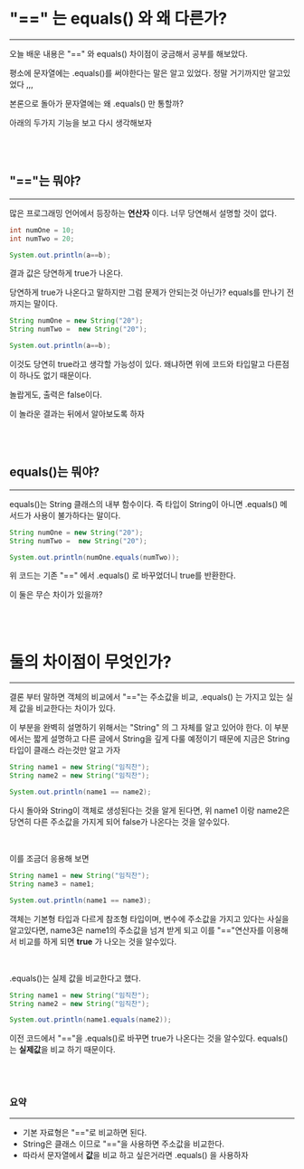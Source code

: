 # "==" 는 equals() 와 왜 다른가?

--- 

오늘 배운 내용은 "==" 와 equals() 차이점이 궁금해서 공부를 해보았다.

평소에 문자열에는 .equals()를 써야한다는 말은 알고 있었다. 정말 거기까지만 알고있었다 ,,,

본론으로 돌아가 문자열에는 왜 .equals() 만 통할까? 

아래의 두가지 기능을 보고 다시 생각해보자

<br><br>

## "=="는 뭐야?

---

많은 프로그래밍 언어에서 등장하는 **연산자** 이다. 너무 당연해서 설명할 것이 없다.

````java
int numOne = 10;
int numTwo = 20;

System.out.println(a==b);
````
결과 값은 당연하게 true가 나온다. 

당연하게 true가 나온다고 말하지만 그럼 문제가 안되는것 아닌가? equals를 만나기 전까지는 말이다.

````java
String numOne = new String("20");
String numTwo =  new String("20");

System.out.println(a==b);
````

이것도 당연히 true라고 생각할 가능성이 있다. 왜냐하면 위에 코드와 타입말고 다른점이 하나도 없기 때문이다.

놀랍게도, 출력은 false이다.

이 놀라운 결과는 뒤에서 알아보도록 하자

<br><br>

## equals()는 뭐야?

---

equals()는 String 클래스의 내부 함수이다. 즉 타입이 String이 아니면 .equals() 메서드가 사용이 불가하다는 말이다.

````java
String numOne = new String("20");
String numTwo =  new String("20");

System.out.println(numOne.equals(numTwo));
````
위 코드는 기존 "==" 에서 .equals() 로 바꾸었더니 true를 반환한다. 

이 둘은 무슨 차이가 있을까?


<br><br>

# 둘의 차이점이 무엇인가?

---

결론 부터 말하면 객체의 비교에서 "=="는 주소값을 비교, .equals() 는 가지고 있는 실제 값을 비교한다는 차이가 있다.

이 부분을 완벽히 설명하기 위해서는 "String" 의 그 자체를 알고 있어야 한다.
이 부분에서는 짧게 설명하고 다른 글에서 String을 깊게 다룰 예정이기 때문에 지금은 String 타입이 클래스 라는것만 알고 가자


````java
String name1 = new String("임직찬");
String name2 = new String("임직찬");

System.out.println(name1 == name2);
````

다시 돌아와 String이 객체로 생성된다는 것을 알게 된다면, 위 name1 이랑 name2은 당연히 다른 주소값을
가지게 되어 false가 나온다는 것을 알수있다.

<br>

이를 조금더 응용해 보면

````java
String name1 = new String("임직찬");
String name3 = name1;

System.out.println(name1 == name3);
````
객체는 기본형 타입과 다르게 참조형 타입이며, 변수에 주소값을 가지고 있다는 사실을 알고있다면, name3은
name1의 주소값을 넘겨 받게 되고 이를 "=="연산자를 이용해서 비교를 하게 되면 **true** 가 나오는 것을 알수있다.

<br>

.equals()는 실제 값을 비교한다고 했다.
````java
String name1 = new String("임직찬");
String name2 = new String("임직찬");

System.out.println(name1.equals(name2));
````
이전 코드에서 "=="을 .equals()로 바꾸면 true가 나온다는 것을 알수있다. equals()는 **실제값**을 비교 하기 때문이다.

<br><br>

### 요약

--- 

- 기본 자료형은 "=="로 비교하면 된다.
- String은 클래스 이므로 "=="을 사용하면 주소값을 비교한다.
- 따라서 문자열에서 **값**을 비교 하고 싶은거라면 .equals() 을 사용하자
